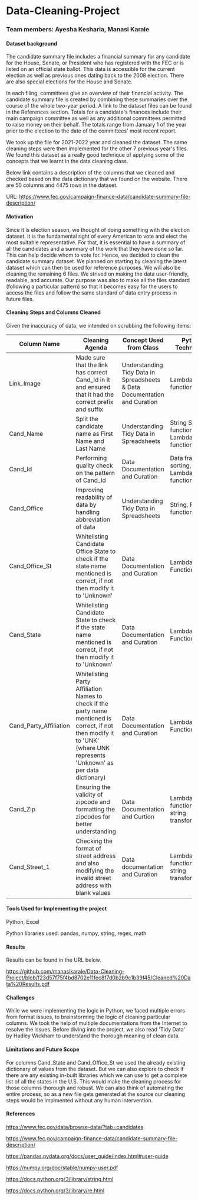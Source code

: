 # Data-Cleaning-Project
### Team members: Ayesha Kesharia, Manasi Karale
#### Dataset background
The candidate summary file includes a financial summary for any candidate for the House, Senate, or President who has registered with the FEC or is listed on an official state ballot. This data is accessible for the current election as well as previous ones dating back to the 2008 election. There are also special elections for the House and Senate.

In each filing, committees give an overview of their financial activity. The candidate summary file is created by combining these summaries over the course of the whole two-year period. A link to the dataset files can be found in the References section. Totals for a candidate's finances include their main campaign committee as well as any additional committees permitted to raise money on their behalf. The totals range from January 1 of the year prior to the election to the date of the committees' most recent report.

We took up the file for 2021-2022 year and cleaned the dataset. The same cleaning steps were then implemented for the other 7 previous year's files. 
We found this dataset as a really good technique of applying some of the concepts that we learnt in the data cleaning class. 

Below link contains a description of the columns that we cleaned and checked based on the data dictionary that we found on the website. There are 50 columns and 4475 rows in the dataset.

URL: https://www.fec.gov/campaign-finance-data/candidate-summary-file-description/

#### Motivation
Since it is election season, we thought of doing something with the election dataset. It is the fundamental right of every American to vote and elect the most suitable representative. For that, it is essential to have a summary of all the candidates and a summary of the work that they have done so far. This can help decide whom to vote for. Hence, we decided to clean the candidate summary dataset. We planned on starting by cleaning the latest dataset which can then be used for reference purposes. We will also be cleaning the remaining 6 files. We strived on making the data user-friendly, readable, and accurate. Our purpose was also to make all the files standard (following a particular pattern) so that it becomes easy for the users to access the files and follow the same standard of data entry process in future files.

#### Cleaning Steps and Columns Cleaned

Given the inaccuracy of data, we intended on scrubbing the following items:

| Column Name | Cleaning Agenda | Concept Used from Class | Python Techniques |
|-------------|-----------------|------------------------|-------------------|
|Link_Image | Made sure that the link has correct Cand_Id in it and ensured that it had the correct prefix and suffix | Understanding Tidy Data in Spreadsheets & Data Documentation and Curation | Lambda function |
|Cand_Name | Split the candidate name as First Name and Last Name | Understanding Tidy Data in Spreadsheets | String Split function, Lambda function |
|Cand_Id | Performing quality check on the pattern of Cand_Id | Data Documentation and Curation | Data frame sorting, Lambda function |
|Cand_Office | Improving readability of data by handling abbreviation of data | Understanding Tidy Data in Spreadsheets | String, Replace function |
|Cand_Office_St | Whitelisting Candidate Office State to check if the state name mentioned is correct, if not then modify it to 'Unknown' | Data Documentation and Curation | Lambda Function |
|Cand_State | Whitelisting Candidate State to check if the state name mentioned is correct, if not then modify it to 'Unknown' | Data Documentation and Curation | Lambda Function |
|Cand_Party_Affiliation | Whitelisting Party Affiliation Names to check if the party name mentioned is correct, if not then modify it to 'UNK' (where UNK represents 'Unknown' as per data dictionary) | Data Documentation and Curation | Lambda Function |
|Cand_Zip | Ensuring the validity of zipcode and formatting the zipcodes for better understanding | Data Documentation and Curtion | Lambda function and string transformations |
| Cand_Street_1 | Checking the format of street address and also modifying the invalid street address with blank values | Data documentation and Curation | Lambda function and string transformations |

#### Tools Used for Implementing the project
Python, Excel

Python libraries used: pandas, numpy, string, regex, math

#### Results
Results can be found in the URL below.

https://github.com/manasikarale/Data-Cleaning-Project/blob/f23d57f75f4bd8702e11fec8f7d0b2b9c1b39f45/Cleaned%20Data%20Results.pdf

#### Challenges
While we were implementing the logic in Python, we faced multiple errors from format issues, to brainstorming the logic of cleaning particular columns. We took the help of multiple documentations from the Internet to resolve the issues. Before diving into the project, we also read 'Tidy Data' by Hadley Wickham to understand the thorough meaning of clean data. 

#### Limitations and Future Scope
For columns Cand_State and Cand_Office_St we used the already existing dictionary of values from the dataset. But we can also explore to check if there are any existing in-built libraries which we can use to get a complete list of all the states in the U.S. This would make the cleaning process for those columns thorough and robust. We can also think of automating the entire process, so as a new file gets generated at the source our cleaning steps would be implmented without any human intervention. 

#### References
https://www.fec.gov/data/browse-data/?tab=candidates

https://www.fec.gov/campaign-finance-data/candidate-summary-file-description/

https://pandas.pydata.org/docs/user_guide/index.html#user-guide

https://numpy.org/doc/stable/numpy-user.pdf

https://docs.python.org/3/library/string.html

https://docs.python.org/3/library/re.html

